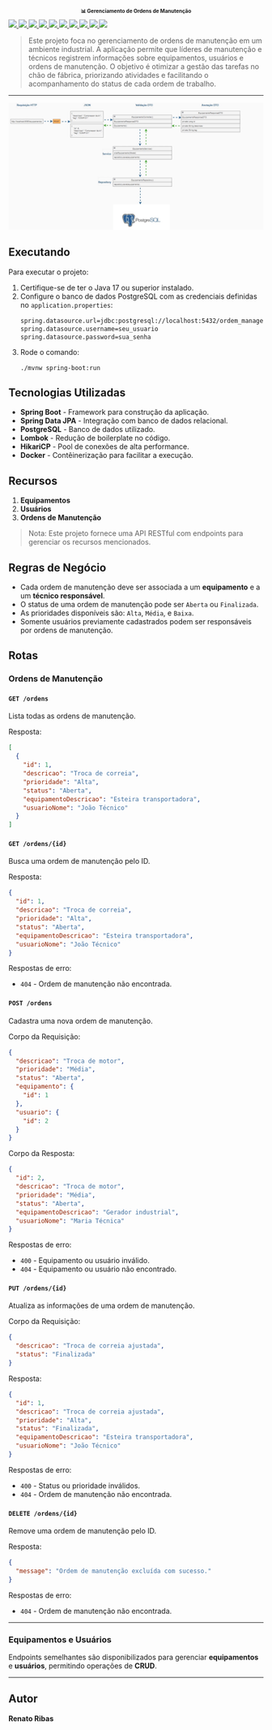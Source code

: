 <h1 align="center" style="font-size: 10px;">📊 Gerenciamento de Ordens de Manutenção</h1>

<a href="https://pandas.pydata.org/" target="_blank">
    <img src="https://img.shields.io/badge/pandas-150458?style=for-the-badge&logo=pandas&logoColor=white" target="_blank">
</a>
<a href="https://numpy.org/" target="_blank">
    <img src="https://img.shields.io/badge/numpy-013243?style=for-the-badge&logo=numpy&logoColor=white" target="_blank">
</a>
<a href="https://scikit-learn.org/" target="_blank">
    <img src="https://img.shields.io/badge/scikit--learn-F7931E?style=for-the-badge&logo=scikit-learn&logoColor=white" target="_blank">
</a>
<a href="https://seaborn.pydata.org/" target="_blank">
    <img src="https://img.shields.io/badge/seaborn-3776AB?style=for-the-badge&logo=python&logoColor=white" target="_blank">
</a>
<a href="https://matplotlib.org/" target="_blank">
    <img src="https://img.shields.io/badge/matplotlib-013243?style=for-the-badge&logo=python&logoColor=white" target="_blank">
</a>
<a href="https://spring.io/projects/spring-boot" target="_blank">
    <img src="https://img.shields.io/badge/Spring_Boot-6DB33F?style=for-the-badge&logo=spring-boot&logoColor=white">
</a>
<a href="https://maven.apache.org/" target="_blank">
    <img src="https://img.shields.io/badge/Maven-C71A36?style=for-the-badge&logo=apache-maven&logoColor=white">
</a>
<a href="https://www.postman.com/" target="_blank">
    <img src="https://img.shields.io/badge/Postman-FF6C37?style=for-the-badge&logo=postman&logoColor=white">
</a>
<a href="https://www.postgresql.org/" target="_blank">
    <img src="https://img.shields.io/badge/PostgreSQL-4169E1?style=for-the-badge&logo=postgresql&logoColor=white">
</a>
<a href="https://www.canva.com/design/DAGXQv4643E/OkeoeNYG-SbreaitFX2xHA/edit?utm_content=DAGXQv4643E&utm_campaign=designshare&utm_medium=link2&utm_source=sharebutton" target="_blank">
    <img src="https://img.shields.io/badge/Apresentação-00C4CC?style=for-the-badge&logo=canva&logoColor=white">
</a>

> Este projeto foca no gerenciamento de ordens de manutenção em um ambiente industrial. A aplicação permite que líderes de manutenção e técnicos registrem informações sobre equipamentos, usuários e ordens de manutenção. O objetivo é otimizar a gestão das tarefas no chão de fábrica, priorizando atividades e facilitando o acompanhamento do status de cada ordem de trabalho.

---

<div align="center">
  <img src="src\Images\fluxo.gif" alt="Logo">
</div>


## Executando

Para executar o projeto:

1. Certifique-se de ter o Java 17 ou superior instalado.
2. Configure o banco de dados PostgreSQL com as credenciais definidas no `application.properties`:
   ```
   spring.datasource.url=jdbc:postgresql://localhost:5432/ordem_manager
   spring.datasource.username=seu_usuario
   spring.datasource.password=sua_senha
   ```
3. Rode o comando:
   ```
   ./mvnw spring-boot:run
   ```

## Tecnologias Utilizadas

* **Spring Boot** - Framework para construção da aplicação.
* **Spring Data JPA** - Integração com banco de dados relacional.
* **PostgreSQL** - Banco de dados utilizado.
* **Lombok** - Redução de boilerplate no código.
* **HikariCP** - Pool de conexões de alta performance.
* **Docker** - Contêinerização para facilitar a execução.

## Recursos

1. **Equipamentos**
2. **Usuários**
3. **Ordens de Manutenção**

> Nota: Este projeto fornece uma API RESTful com endpoints para gerenciar os recursos mencionados.

## Regras de Negócio

* Cada ordem de manutenção deve ser associada a um **equipamento** e a um **técnico responsável**.
* O status de uma ordem de manutenção pode ser `Aberta` ou `Finalizada`.
* As prioridades disponíveis são: `Alta`, `Média`, e `Baixa`.
* Somente usuários previamente cadastrados podem ser responsáveis por ordens de manutenção.

## Rotas

### Ordens de Manutenção

#### `GET /ordens`
Lista todas as ordens de manutenção.

Resposta:
```json
[
  {
    "id": 1,
    "descricao": "Troca de correia",
    "prioridade": "Alta",
    "status": "Aberta",
    "equipamentoDescricao": "Esteira transportadora",
    "usuarioNome": "João Técnico"
  }
]
```

#### `GET /ordens/{id}`
Busca uma ordem de manutenção pelo ID.

Resposta:
```json
{
  "id": 1,
  "descricao": "Troca de correia",
  "prioridade": "Alta",
  "status": "Aberta",
  "equipamentoDescricao": "Esteira transportadora",
  "usuarioNome": "João Técnico"
}
```

Respostas de erro:
* `404` - Ordem de manutenção não encontrada.

#### `POST /ordens`

Cadastra uma nova ordem de manutenção.

Corpo da Requisição:
```json
{
  "descricao": "Troca de motor",
  "prioridade": "Média",
  "status": "Aberta",
  "equipamento": {
    "id": 1
  },
  "usuario": {
    "id": 2
  }
}
```

Corpo da Resposta:
```json
{
  "id": 2,
  "descricao": "Troca de motor",
  "prioridade": "Média",
  "status": "Aberta",
  "equipamentoDescricao": "Gerador industrial",
  "usuarioNome": "Maria Técnica"
}
```

Respostas de erro:
* `400` - Equipamento ou usuário inválido.
* `404` - Equipamento ou usuário não encontrado.

#### `PUT /ordens/{id}`
Atualiza as informações de uma ordem de manutenção.

Corpo da Requisição:
```json
{
  "descricao": "Troca de correia ajustada",
  "status": "Finalizada"
}
```

Resposta:
```json
{
  "id": 1,
  "descricao": "Troca de correia ajustada",
  "prioridade": "Alta",
  "status": "Finalizada",
  "equipamentoDescricao": "Esteira transportadora",
  "usuarioNome": "João Técnico"
}
```

Respostas de erro:
* `400` - Status ou prioridade inválidos.
* `404` - Ordem de manutenção não encontrada.

#### `DELETE /ordens/{id}`
Remove uma ordem de manutenção pelo ID.

Resposta:
```json
{
  "message": "Ordem de manutenção excluída com sucesso."
}
```

Respostas de erro:
* `404` - Ordem de manutenção não encontrada.

---

### Equipamentos e Usuários

Endpoints semelhantes são disponibilizados para gerenciar **equipamentos** e **usuários**, permitindo operações de **CRUD**.

---

## Autor

**Renato Ribas**  
